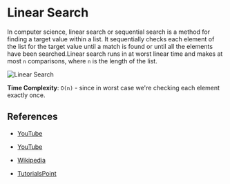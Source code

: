 # Linear Search

In computer science, linear search or sequential search is a method for finding a target value within a list. It sequentially checks each element of the list for the target value until a match is found or until all the elements have been searched.Linear search runs in at worst linear time and makes at most `n` comparisons, where `n` is the length of the list. 

![Linear Search](https://www.tutorialspoint.com/data_structures_algorithms/images/linear_search.gif)

**Time Complexity**:  `O(n)` - since in worst case we're checking each element exactly once.

## References

- [YouTube](https://www.youtube.com/watch?v=EvRdNdOfRl8&list=PLC3y8-rFHvwjPxNAKvZpdnsr41E0fCMMP&index=15)

- [YouTube](https://www.youtube.com/watch?v=SGU9duLE30w)
 
 - [Wikipedia](https://en.wikipedia.org/wiki/Linear_search)

- [TutorialsPoint](https://www.tutorialspoint.com/data_structures_algorithms/linear_search_algorithm.htm)

